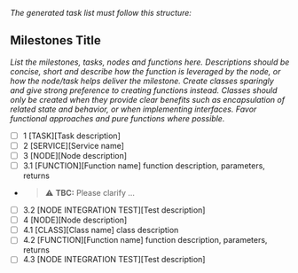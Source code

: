 *The generated task list _must_ follow this structure:*

## Milestones Title

*List the milestones, tasks, nodes and functions here.*
*Descriptions should be concise, short and describe how the function is leveraged by the node, or how the node/task helps deliver the milestone.*
*Create classes sparingly and give strong preference to creating functions instead. Classes should only be created when they provide clear benefits such as encapsulation of related state and behavior, or when implementing interfaces. Favor functional approaches and pure functions where possible.*

- [ ] 1 [TASK][Task description]
- [ ] 2 [SERVICE][Service name]
- [ ] 3 [NODE][Node description]
-   [ ] 3.1 [FUNCTION][Function name]
        function description, parameters, returns
-   > ⚠️ **TBC:** Please clarify ...
-   [ ] 3.2 [NODE INTEGRATION TEST][Test description]
- [ ] 4 [NODE][Node description]
-   [ ] 4.1 [CLASS][Class name]
        class description
-   [ ] 4.2 [FUNCTION][Function name]
        function description, parameters, returns
-   [ ] 4.3 [NODE INTEGRATION TEST][Test description]